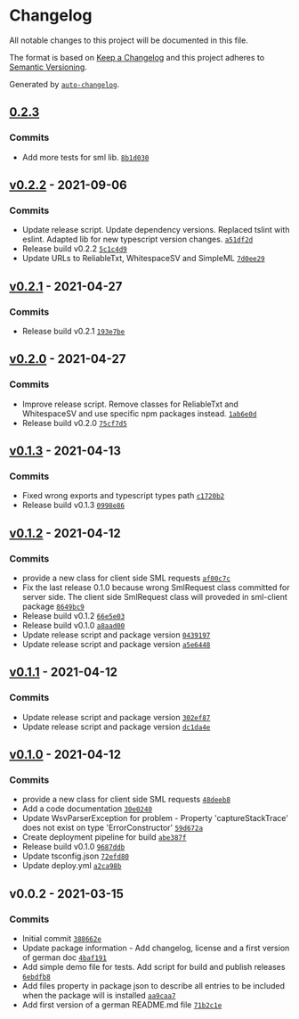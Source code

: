 # Changelog

All notable changes to this project will be documented in this file.

The format is based on [Keep a Changelog](https://keepachangelog.com/en/1.0.0/)
and this project adheres to [Semantic Versioning](https://semver.org/spec/v2.0.0.html).

Generated by [`auto-changelog`](https://github.com/CookPete/auto-changelog).

## [0.2.3](https://github.com/GELight/sml/compare/v0.2.2...0.2.3)

### Commits

- Add more tests for sml lib. [`8b1d030`](https://github.com/GELight/sml/commit/8b1d030ed289368e723d12bd8559b2c700308b5d)

## [v0.2.2](https://github.com/GELight/sml/compare/v0.2.1...v0.2.2) - 2021-09-06

### Commits

- Update release script. Update dependency versions. Replaced tslint with eslint. Adapted lib for new typescript version changes. [`a51df2d`](https://github.com/GELight/sml/commit/a51df2d630b88580e4f8d6429efce642538f1dbf)
- Release build v0.2.2 [`5c1c4d9`](https://github.com/GELight/sml/commit/5c1c4d903d11d16bb9a5816bafbc45dbd39d58fc)
- Update URLs to ReliableTxt, WhitespaceSV and SimpleML [`7d0ee29`](https://github.com/GELight/sml/commit/7d0ee297e06c621dd8bf7de0f05b77355ffd737f)

## [v0.2.1](https://github.com/GELight/sml/compare/v0.2.0...v0.2.1) - 2021-04-27

### Commits

- Release build v0.2.1 [`193e7be`](https://github.com/GELight/sml/commit/193e7bea445f331bd6810abe9e9f0ae4ccef743e)

## [v0.2.0](https://github.com/GELight/sml/compare/v0.1.3...v0.2.0) - 2021-04-27

### Commits

- Improve release script. Remove classes for ReliableTxt and WhitespaceSV and use specific npm packages instead. [`1ab6e0d`](https://github.com/GELight/sml/commit/1ab6e0d710dd9382d642ea87fff009c4cf643d37)
- Release build v0.2.0 [`75cf7d5`](https://github.com/GELight/sml/commit/75cf7d56ecdeedaea47917c3726aa362fe640e0a)

## [v0.1.3](https://github.com/GELight/sml/compare/v0.1.2...v0.1.3) - 2021-04-13

### Commits

- Fixed wrong exports and typescript types path [`c1720b2`](https://github.com/GELight/sml/commit/c1720b233c654fb7490ef440006f6e3b812504f2)
- Release build v0.1.3 [`0998e86`](https://github.com/GELight/sml/commit/0998e8627643161629b99c7974290acd4cc4238c)

## [v0.1.2](https://github.com/GELight/sml/compare/v0.1.1...v0.1.2) - 2021-04-12

### Commits

- provide a new class for client side SML requests [`af00c7c`](https://github.com/GELight/sml/commit/af00c7c0869085c42fa76b4e1427249c493ffe4a)
- Fix the last release 0.1.0 because wrong SmlRequest class committed for server side. The client side SmlRequest class will proveded in sml-client package [`8649bc9`](https://github.com/GELight/sml/commit/8649bc988922138feaf4af8e9d4739ea8f4077d9)
- Release build v0.1.2 [`66e5e03`](https://github.com/GELight/sml/commit/66e5e03933369d88ffa909cefb913374574862f1)
- Release build v0.1.0 [`a8aad00`](https://github.com/GELight/sml/commit/a8aad003f5daa71d0d1ad347fcd11e8a1a096012)
- Update release script and package version [`0439197`](https://github.com/GELight/sml/commit/0439197b06120a482868f061dec8b488e792968e)
- Update release script and package version [`a5e6448`](https://github.com/GELight/sml/commit/a5e64480b6f2817288f01781e569ed38cee6f164)

## [v0.1.1](https://github.com/GELight/sml/compare/v0.1.0...v0.1.1) - 2021-04-12

### Commits

- Update release script and package version [`302ef87`](https://github.com/GELight/sml/commit/302ef878cf98d9da4a015467719b247169e2a2fb)
- Update release script and package version [`dc1da4e`](https://github.com/GELight/sml/commit/dc1da4edd78353c1a3ac77df0cf1cad810c7b306)

## [v0.1.0](https://github.com/GELight/sml/compare/v0.0.2...v0.1.0) - 2021-04-12

### Commits

- provide a new class for client side SML requests [`48deeb8`](https://github.com/GELight/sml/commit/48deeb8e43a8dffe79e132ce937957e64c75c94f)
- Add a code documentation [`30e0240`](https://github.com/GELight/sml/commit/30e02400091b3a8aaa32ddb66267cdcbe1571265)
- Update WsvParserException for problem - Property 'captureStackTrace' does not exist on type 'ErrorConstructor' [`59d672a`](https://github.com/GELight/sml/commit/59d672a5339392ec90116aecd6baa2fd004c3821)
- Create deployment pipeline for build [`abe387f`](https://github.com/GELight/sml/commit/abe387f662c61ed3fd944f614efb3e1a28a3a5dd)
- Release build v0.1.0 [`9687ddb`](https://github.com/GELight/sml/commit/9687ddbf2ab41479be2f07760899454b7db8185f)
- Update tsconfig.json [`72efd80`](https://github.com/GELight/sml/commit/72efd80698be9374055e9c287f0e0223def5bade)
- Update deploy.yml [`a2ca98b`](https://github.com/GELight/sml/commit/a2ca98b362595944bc4a6473cc91e6bdf8465d3a)

## v0.0.2 - 2021-03-15

### Commits

- Initial commit [`388662e`](https://github.com/GELight/sml/commit/388662e933cce376e0c0fe2168de7b9c1590e681)
- Update package information - Add changelog, license and a first version of german doc [`4baf191`](https://github.com/GELight/sml/commit/4baf19172d1856fa1fa4dfcf953fef01edb1c370)
- Add simple demo file for tests. Add script for build and publish releases [`6ebdfb8`](https://github.com/GELight/sml/commit/6ebdfb86e56b85c19bea67bfc26f587f06c52ac8)
- Add files property in package json to describe all entries to be included when the package will is installed [`aa9caa7`](https://github.com/GELight/sml/commit/aa9caa7fda083d4468775d0d6c31f36ee907c07d)
- Add first version of a german README.md file [`71b2c1e`](https://github.com/GELight/sml/commit/71b2c1e602007c5dc4313b1b5b5b43a1a3ab6171)
